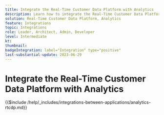 ```yaml
---
title: Integrate the Real-Time Customer Data Platform with Analytics
description: Learn how to integrate the Real-Time Customer Data Platform with Analytics. 
solution: Real-Time Customer Data Platform, Analytics
feature: Integrations
topic: Integrations
role: Leader, Architect, Admin, Developer
level: Intermediate
kt:
thumbnail:
badgeIntegration: label="Integration" type="positive"
last-substantial-update: 2023-06-29
---
```


# Integrate the Real-Time Customer Data Platform with Analytics

{{$include /help/_includes/integrations-between-applications/analytics-rtcdp.md}}
